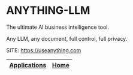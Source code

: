 # ANYTHING-LLM

 The ultimate AI business intelligence tool. 
 
 Any LLM, any document, full control, full privacy.

 SITE: https://useanything.com

 | [Applications](https://portable-linux-apps.github.io/apps.html) | [Home](https://portable-linux-apps.github.io)
 | --- | --- |

